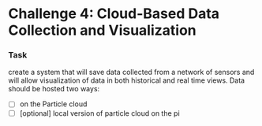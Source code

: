 # Challenge 4: Cloud-Based Data Collection and Visualization

### Task
create a system that will save data collected from a network of sensors and will allow visualization of data in both historical and real time views. Data should be hosted two ways: 
- [ ] on the Particle cloud  
- [ ] [optional] local version of particle cloud on the pi
